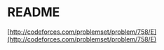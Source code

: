 # README

[http://codeforces.com/problemset/problem/758/E](http://codeforces.com/problemset/problem/758/E)

